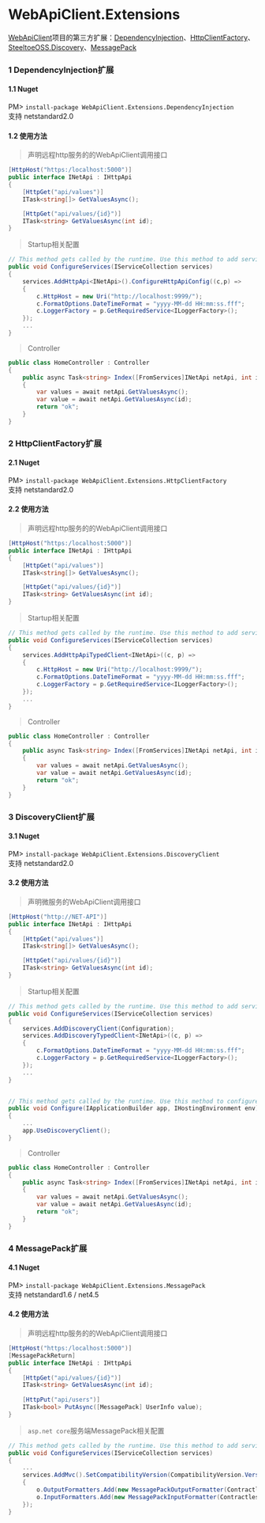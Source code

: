 # WebApiClient.Extensions
[WebApiClient](https://github.com/dotnetcore/WebApiClient)项目的第三方扩展：[DependencyInjection](https://github.com/aspnet/DependencyInjection)、[HttpClientFactory](https://github.com/aspnet/HttpClientFactory)、[SteeltoeOSS.Discovery](https://github.com/SteeltoeOSS/Discovery)、[MessagePack](https://github.com/neuecc/MessagePack-CSharp)


### 1 DependencyInjection扩展

#### 1.1 Nuget
PM> `install-package WebApiClient.Extensions.DependencyInjection`
<br/>支持 netstandard2.0 

#### 1.2 使用方法
> 声明远程http服务的的WebApiClient调用接口

```c#
[HttpHost("https:/localhost:5000")]
public interface INetApi : IHttpApi
{
    [HttpGet("api/values")]
    ITask<string[]> GetValuesAsync();

    [HttpGet("api/values/{id}")]
    ITask<string> GetValuesAsync(int id);
}
```

> Startup相关配置

```c#
// This method gets called by the runtime. Use this method to add services to the container.
public void ConfigureServices(IServiceCollection services)
{
    services.AddHttpApi<INetApi>().ConfigureHttpApiConfig((c,p) =>
    {
        c.HttpHost = new Uri("http://localhost:9999/");
        c.FormatOptions.DateTimeFormat = "yyyy-MM-dd HH:mm:ss.fff";
        c.LoggerFactory = p.GetRequiredService<ILoggerFactory>();
    });
    ...
}
```

> Controller

```c#
public class HomeController : Controller
{
    public async Task<string> Index([FromServices]INetApi netApi, int id = 0)
    {
        var values = await netApi.GetValuesAsync();
        var value = await netApi.GetValuesAsync(id);
        return "ok";
    }
}
```

### 2 HttpClientFactory扩展

#### 2.1 Nuget
PM> `install-package WebApiClient.Extensions.HttpClientFactory`
<br/>支持 netstandard2.0 

#### 2.2 使用方法
> 声明远程http服务的的WebApiClient调用接口

```c#
[HttpHost("https:/localhost:5000")]
public interface INetApi : IHttpApi
{
    [HttpGet("api/values")]
    ITask<string[]> GetValuesAsync();

    [HttpGet("api/values/{id}")]
    ITask<string> GetValuesAsync(int id);
}
```

> Startup相关配置

```c#
// This method gets called by the runtime. Use this method to add services to the container.
public void ConfigureServices(IServiceCollection services)
{   
    services.AddHttpApiTypedClient<INetApi>((c, p) =>
    {
        c.HttpHost = new Uri("http://localhost:9999/");
        c.FormatOptions.DateTimeFormat = "yyyy-MM-dd HH:mm:ss.fff";
        c.LoggerFactory = p.GetRequiredService<ILoggerFactory>();
    });
    ...
}
```

> Controller

```c#
public class HomeController : Controller
{
    public async Task<string> Index([FromServices]INetApi netApi, int id = 0)
    {
        var values = await netApi.GetValuesAsync();
        var value = await netApi.GetValuesAsync(id);
        return "ok";
    }
}
```
### 3 DiscoveryClient扩展

#### 3.1 Nuget
PM> `install-package WebApiClient.Extensions.DiscoveryClient`
<br/>支持 netstandard2.0 

#### 3.2 使用方法
> 声明微服务的WebApiClient调用接口

```c#
[HttpHost("http://NET-API")]
public interface INetApi : IHttpApi
{
    [HttpGet("api/values")]
    ITask<string[]> GetValuesAsync();

    [HttpGet("api/values/{id}")]
    ITask<string> GetValuesAsync(int id);
}
```

> Startup相关配置

```c#
// This method gets called by the runtime. Use this method to add services to the container.
public void ConfigureServices(IServiceCollection services)
{
    services.AddDiscoveryClient(Configuration);
    services.AddDiscoveryTypedClient<INetApi>((c, p) =>
    {        
        c.FormatOptions.DateTimeFormat = "yyyy-MM-dd HH:mm:ss.fff";
        c.LoggerFactory = p.GetRequiredService<ILoggerFactory>();
    });
    ...
}


// This method gets called by the runtime. Use this method to configure the HTTP request pipeline.
public void Configure(IApplicationBuilder app, IHostingEnvironment env)
{
    ...
    app.UseDiscoveryClient();
}
```

> Controller

```c#
public class HomeController : Controller
{
    public async Task<string> Index([FromServices]INetApi netApi, int id = 0)
    {
        var values = await netApi.GetValuesAsync();
        var value = await netApi.GetValuesAsync(id);
        return "ok";
    }
}
```
 
### 4 MessagePack扩展

#### 4.1 Nuget
PM> `install-package WebApiClient.Extensions.MessagePack `
<br/>支持 netstandard1.6 / net4.5 

#### 4.2 使用方法
> 声明远程http服务的的WebApiClient调用接口

```c#
[HttpHost("https:/localhost:5000")]
[MessagePackReturn]
public interface INetApi : IHttpApi
{
    [HttpGet("api/values/{id}")]
    ITask<string> GetValuesAsync(int id);
    
    [HttpPut("api/users")]
    ITask<bool> PutAsync([MessagePack] UserInfo value);
}
```

> `asp.net core`服务端MessagePack相关配置

```c#
// This method gets called by the runtime. Use this method to add services to the container.
public void ConfigureServices(IServiceCollection services)
{
    ...
    services.AddMvc().SetCompatibilityVersion(CompatibilityVersion.Version_2_1).AddMvcOptions(o =>
    {
        o.OutputFormatters.Add(new MessagePackOutputFormatter(ContractlessStandardResolver.Instance));
        o.InputFormatters.Add(new MessagePackInputFormatter(ContractlessStandardResolver.Instance));
    });
}
```
 
